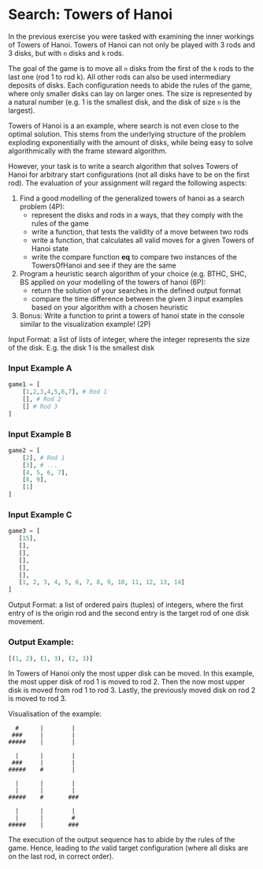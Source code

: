 # Search: Towers of Hanoi 

In the previous exercise you were tasked with examining the inner workings of Towers of Hanoi.
Towers of Hanoi can not only be played with 3 rods and 3 disks, but with `n` disks and `k` rods.

The goal of the game is to move all `n` disks from the first of the `k` rods to the last one (rod 1 to rod k). All other
rods can also be used intermediary deposits of disks. Each configuration needs to abide the rules of the game, where 
only smaller disks can lay on larger ones. The size is represented by a natural number (e.g. 1 is the smallest disk, and
the disk of size `n` is the largest).

Towers of Hanoi is a an example, where search is not even close to the optimal solution. This stems from the underlying
structure of the problem exploding exponentially with the amount of disks, while being easy to solve algorithmically
with the frame steward algorithm.

However, your task is to write a search algorithm that solves Towers of Hanoi for arbitrary start configurations (not 
all disks have to be on the first rod). The evaluation of your assignment will regard the following aspects:
1. Find a good modelling of the generalized towers of hanoi as a search problem (4P):
    - represent the disks and rods in a ways, that they comply with the rules of the game
    - write a function, that tests the validity of a move between two rods
    - write a function, that calculates all valid moves for a given Towers of Hanoi state
    - write the compare function __eq__ to compare two instances of the TowersOfHanoi and see if they are the same
2. Program a heuristic search algorithm of your choice (e.g. BTHC, SHC, BS applied on your modelling of the towers of
hanoi (6P):
    - return the solution of your searches in the defined output format
    - compare the time difference between the given 3 input examples based on your algorithm with a chosen heuristic
3. Bonus: Write a function to print a towers of hanoi state in the console similar to the visualization example! (2P)

Input Format: a list of lists of integer, where the integer represents the size of the disk. E.g. the disk 1 is the 
smallest disk

### Input Example A
```python
game1 = [
    [1,2,3,4,5,6,7], # Rod 1
    [], # Rod 2
    [] # Rod 3
]
```

### Input Example B
```python
game2 = [
    [2], # Rod 1
    [3], # ...
    [4, 5, 6, 7],
    [8, 9],
    [1]
]
```

### Input Example C

```python
game3 = [
   [15],
   [],
   [],
   [],
   [],
   [],
   [1, 2, 3, 4, 5, 6, 7, 8, 9, 10, 11, 12, 13, 14]
]
```

Output Format: a list of ordered pairs (tuples) of integers, where the first entry of is the origin rod and the second 
entry is the target rod of one disk movement. 

### Output Example:
```python
[(1, 2), (1, 3), (2, 3)]
```

In Towers of Hanoi only the most upper disk can be moved. In this example, the most upper disk of rod 1 is moved to rod 2. 
Then the now most upper disk is moved from rod 1 to rod 3. Lastly, the previously moved disk on rod 2 is moved to rod 3.

Visualisation of the example:
```
  #      |        |        
 ###     |        |    
#####    |        |
```

```
  |      |        |        
 ###     |        |    
#####    #        |
```

```
  |      |        |        
  |      |        |    
#####    #       ###
```

```
  |      |        |        
  |      |        #    
#####    |       ###
```

The execution of the output sequence has to abide by the rules of the game. Hence, leading to _the_ valid target 
configuration (where all disks are on the last rod, in correct order).
